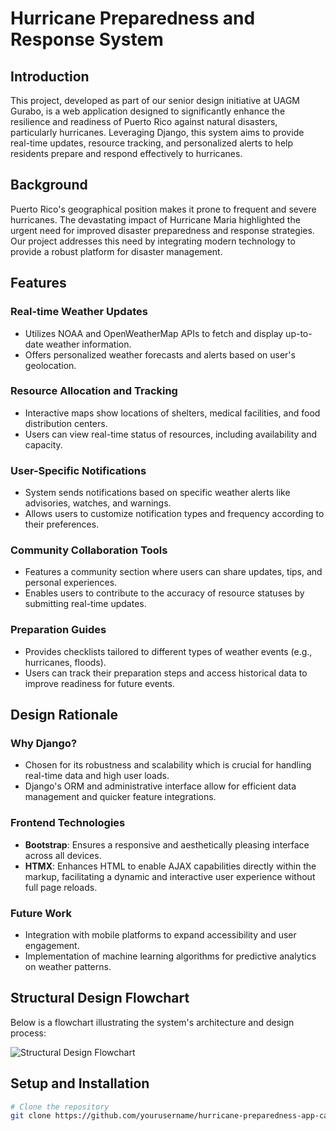 # Hurricane Preparedness and Response System

## Introduction
This project, developed as part of our senior design initiative at UAGM Gurabo, is a web application designed to significantly enhance the resilience and readiness of Puerto Rico against natural disasters, particularly hurricanes. Leveraging Django, this system aims to provide real-time updates, resource tracking, and personalized alerts to help residents prepare and respond effectively to hurricanes.

## Background
Puerto Rico's geographical position makes it prone to frequent and severe hurricanes. The devastating impact of Hurricane Maria highlighted the urgent need for improved disaster preparedness and response strategies. Our project addresses this need by integrating modern technology to provide a robust platform for disaster management.

## Features

### Real-time Weather Updates
- Utilizes NOAA and OpenWeatherMap APIs to fetch and display up-to-date weather information.
- Offers personalized weather forecasts and alerts based on user's geolocation.

### Resource Allocation and Tracking
- Interactive maps show locations of shelters, medical facilities, and food distribution centers.
- Users can view real-time status of resources, including availability and capacity.

### User-Specific Notifications
- System sends notifications based on specific weather alerts like advisories, watches, and warnings.
- Allows users to customize notification types and frequency according to their preferences.

### Community Collaboration Tools
- Features a community section where users can share updates, tips, and personal experiences.
- Enables users to contribute to the accuracy of resource statuses by submitting real-time updates.

### Preparation Guides
- Provides checklists tailored to different types of weather events (e.g., hurricanes, floods).
- Users can track their preparation steps and access historical data to improve readiness for future events.

## Design Rationale

### Why Django?
- Chosen for its robustness and scalability which is crucial for handling real-time data and high user loads.
- Django's ORM and administrative interface allow for efficient data management and quicker feature integrations.

### Frontend Technologies
- **Bootstrap**: Ensures a responsive and aesthetically pleasing interface across all devices.
- **HTMX**: Enhances HTML to enable AJAX capabilities directly within the markup, facilitating a dynamic and interactive user experience without full page reloads.

### Future Work
- Integration with mobile platforms to expand accessibility and user engagement.
- Implementation of machine learning algorithms for predictive analytics on weather patterns.

## Structural Design Flowchart
Below is a flowchart illustrating the system's architecture and design process:

![Structural Design Flowchart](https://i.imgur.com/OzornGa.png)

## Setup and Installation

```bash
# Clone the repository
git clone https://github.com/yourusername/hurricane-preparedness-app-capstone.git
